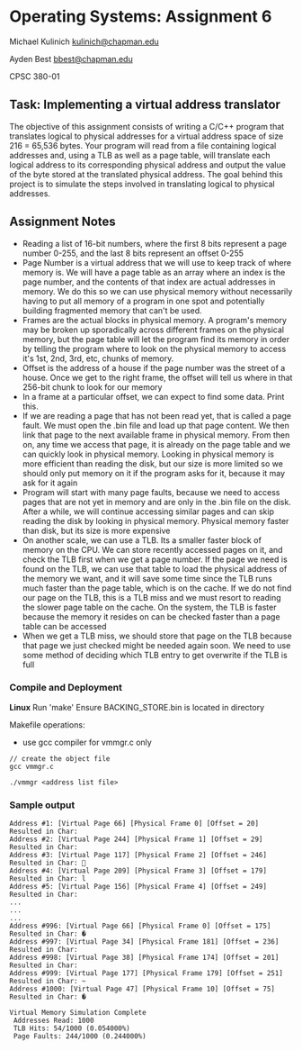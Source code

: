 # Operating Systems: Assignment 6
Michael Kulinich
kulinich@chapman.edu

Ayden Best
bbest@chapman.edu

CPSC 380-01

## Task: Implementing a virtual address translator
The objective of this assignment consists of writing a C/C++ program that translates logical to physical addresses for a virtual address space of size 216 = 65,536 bytes. Your program will read from a file containing logical addresses and, using a TLB as well as a page table, will translate each logical address to its corresponding physical address and output the value of the byte stored at the translated physical address. The goal behind this project is to simulate the steps involved in translating logical to physical addresses.


## Assignment Notes
- Reading a list of 16-bit numbers, where the first 8 bits represent a page number 0-255, and the last 8 bits represent an offset 0-255
- Page Number is a virtual address that we will use to keep track of where memory is. We will have a page table as an array where an index is the page number, and the contents of that index are actual addresses in memory. We do this so we can use physical memory without necessarily having to put all memory of a program in one spot and potentially building fragmented memory that can't be used.
- Frames are the actual blocks in physical memory. A program's memory may be broken up sporadically across different frames on the physical memory, but the page table will let the program find its memory in order by telling the program where to look on the physical memory to access it's 1st, 2nd, 3rd, etc, chunks of memory.
- Offset is the address of a house if the page number was the street of a house. Once we get to the right frame, the offset will tell us where in that 256-bit chunk to look for our memory
- In a frame at a particular offset, we can expect to find some data. Print this.
- If we are reading a page that has not been read yet, that is called a page fault. We must open the .bin file and load up that page content. We then link that page to the next available frame in physical memory. From then on, any time we access that page, it is already on the page table and we can quickly look in physical memory. Looking in physical memory is more efficient than reading the disk, but our size is more limited so we should only put memory on it if the program asks for it, because it may ask for it again
- Program will start with many page faults, because we need to access pages that are not yet in memory and are only in the .bin file on the disk. After a while, we will continue accessing similar pages and can skip reading the disk by looking in physical memory. Physical memory faster than disk, but its size is more expensive
- On another scale, we can use a TLB. Its a smaller faster block of memory on the CPU. We can store recently accessed pages on it, and check the TLB first when we get a page number. If the page we need is found on the TLB, we can use that table to load the physical address of the memory we want, and it will save some time since the TLB runs much faster than the page table, which is on the cache. If we do not find our page on the TLB, this is a TLB miss and we must resort to reading the slower page table on the cache. On the system, the TLB is faster because the memory it resides on can be checked faster than a page table can be accessed
- When we get a TLB miss, we should store that page on the TLB because that page we just checked might be needed again soon. We need to use some method of deciding which TLB entry to get overwrite if the TLB is full


### Compile and Deployment

**Linux**
Run 'make'
Ensure BACKING_STORE.bin is located in directory

Makefile operations:
- use gcc compiler for vmmgr.c only

```
// create the object file
gcc vmmgr.c                                      

./vmmgr <address list file>

```

### Sample output
```
Address #1: [Virtual Page 66] [Physical Frame 0] [Offset = 20] Resulted in Char:
Address #2: [Virtual Page 244] [Physical Frame 1] [Offset = 29] Resulted in Char:
Address #3: [Virtual Page 117] [Physical Frame 2] [Offset = 246] Resulted in Char: 
Address #4: [Virtual Page 209] [Physical Frame 3] [Offset = 179] Resulted in Char: l
Address #5: [Virtual Page 156] [Physical Frame 4] [Offset = 249] Resulted in Char:
...
...
...
Address #996: [Virtual Page 66] [Physical Frame 0] [Offset = 175] Resulted in Char: �
Address #997: [Virtual Page 34] [Physical Frame 181] [Offset = 236] Resulted in Char:
Address #998: [Virtual Page 38] [Physical Frame 174] [Offset = 201] Resulted in Char:
Address #999: [Virtual Page 177] [Physical Frame 179] [Offset = 251] Resulted in Char: ~
Address #1000: [Virtual Page 47] [Physical Frame 10] [Offset = 75] Resulted in Char: �

Virtual Memory Simulation Complete
 Addresses Read: 1000
 TLB Hits: 54/1000 (0.054000%)
 Page Faults: 244/1000 (0.244000%)
 ```
